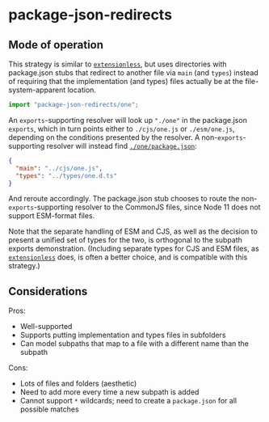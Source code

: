 # package-json-redirects

## Mode of operation

This strategy is similar to [`extensionless`](../extensionless), but uses directories with package.json stubs that redirect to another file via `main` (and `types`) instead of requiring that the implementation (and types) files actually be at the file-system-apparent location.

```ts
import "package-json-redirects/one";
```

An `exports`-supporting resolver will look up `"./one"` in the package.json `exports`, which in turn points either to `./cjs/one.js` or `./esm/one.js`, depending on the conditions presented by the resolver. A non-`exports`-supporting resolver will instead find [`./one/package.json`](./one/package.json):

```json
{
  "main": "../cjs/one.js",
  "types": "../types/one.d.ts"
}
```

And reroute accordingly. The package.json stub chooses to route the non-`exports`-supporting resolver to the CommonJS files, since Node 11 does not support ESM-format files.

Note that the separate handling of ESM and CJS, as well as the decision to present a unified set of types for the two, is orthogonal to the subpath exports demonstration. (Including separate types for CJS and ESM files, as [`extensionless`](../extensionless) does, is often a better choice, and is compatible with this strategy.)

## Considerations

Pros:

- Well-supported
- Supports putting implementation and types files in subfolders
- Can model subpaths that map to a file with a different name than the subpath

Cons:

- Lots of files and folders (aesthetic)
- Need to add more every time a new subpath is added
- Cannot support `*` wildcards; need to create a `package.json` for all possible matches
